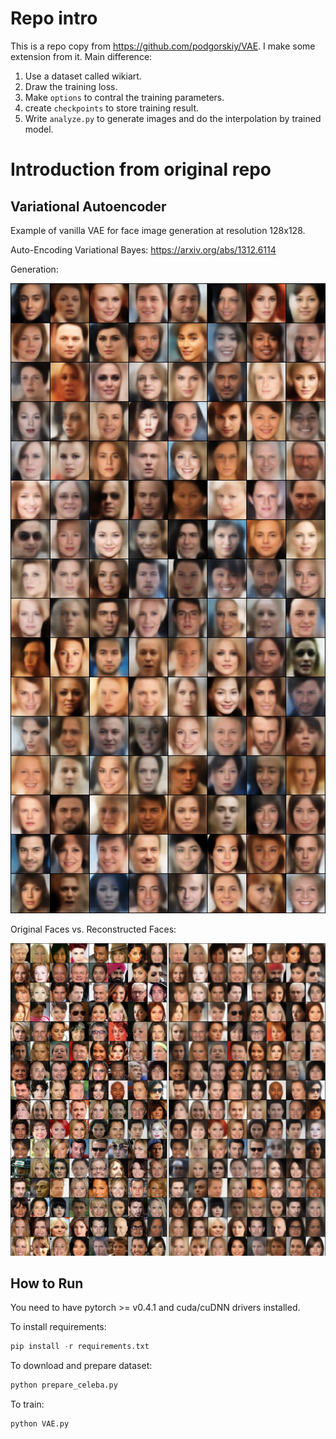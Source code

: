 # Repo intro
This is a repo copy from https://github.com/podgorskiy/VAE.
I make some extension from it.
Main difference:
1. Use a dataset called wikiart.
2. Draw the training loss.
3. Make `options` to contral the training parameters.
4. create `checkpoints` to store training result.
5. Write `analyze.py` to generate images and do the interpolation by trained model.




# Introduction from original repo
## Variational Autoencoder
Example of vanilla VAE for face image generation at resolution 128x128.

Auto-Encoding Variational Bayes: https://arxiv.org/abs/1312.6114

Generation:
<div>
	<img src='/sample_generation.jpg'>
</div>

Original Faces vs. Reconstructed Faces:

<div>
	<img src='/sample_reconstraction.jpg'>
</div>

## How to Run
You need to have pytorch >= v0.4.1 and cuda/cuDNN drivers installed.

To install requirements:

```python
pip install -r requirements.txt
```

To download and prepare dataset:
```python
python prepare_celeba.py
```

To train:
```python
python VAE.py
```
